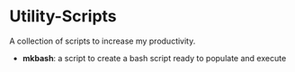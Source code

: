 # Utility-Scripts
A collection of scripts to increase my productivity.

* **mkbash**: a script to create a bash script ready to populate and execute

